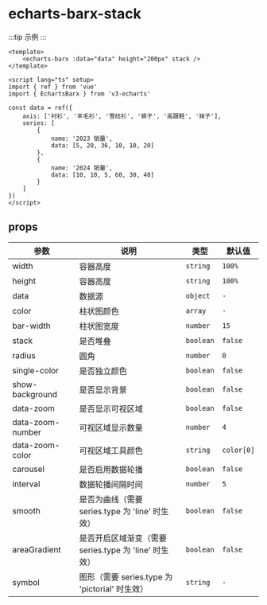 <script lang="ts" setup>
import EchartsBarxStack from '@/echarts/barx/echarts-barx-stack.vue'
</script>

# echarts-barx-stack

:::tip 示例
<echarts-barx-stack />
:::

```vue
<template>
    <echarts-barx :data="data" height="200px" stack />
</template>

<script lang="ts" setup>
import { ref } from 'vue'
import { EchartsBarx } from 'v3-echarts'

const data = ref({
    axis: ['衬衫', '羊毛衫', '雪纺衫', '裤子', '高跟鞋', '袜子'],
    series: [
        {
            name: '2023 销量',
            data: [5, 20, 36, 10, 10, 20]
        },
        {
            name: '2024 销量',
            data: [10, 10, 5, 60, 30, 40]
        }
    ]
})
</script>
```

## props

| 参数             | 说明                                                  | 类型      | 默认值     |
| ---------------- | ----------------------------------------------------- | --------- | ---------- |
| width            | 容器高度                                              | `string`  | `100%`     |
| height           | 容器高度                                              | `string`  | `100%`     |
| data             | 数据源                                                | `object`  | `-`        |
| color            | 柱状图颜色                                            | `array`   | `-`        |
| bar-width        | 柱状图宽度                                            | `number`  | `15`       |
| stack            | 是否堆叠                                              | `boolean` | `false`    |
| radius           | 圆角                                                  | `number`  | `0`        |
| single-color     | 是否独立颜色                                          | `boolean` | `false`    |
| show-background  | 是否显示背景                                          | `boolean` | `false`    |
| data-zoom        | 是否显示可视区域                                      | `boolean` | `false`    |
| data-zoom-number | 可视区域显示数量                                      | `number`  | `4`        |
| data-zoom-color  | 可视区域工具颜色                                      | `string`  | `color[0]` |
| carousel         | 是否启用数据轮播                                      | `boolean` | `false`    |
| interval         | 数据轮播间隔时间                                      | `number`  | `5`        |
| smooth           | 是否为曲线（需要 series.type 为 'line' 时生效）       | `boolean` | `false`    |
| areaGradient     | 是否开启区域渐变（需要 series.type 为 'line' 时生效） | `boolean` | `false`    |
| symbol           | 图形（需要 series.type 为 'pictorial' 时生效）        | `string`  | `-`        |
